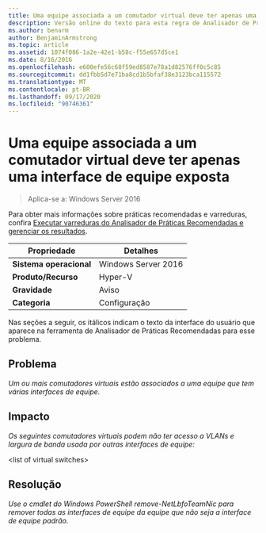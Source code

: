 ```yaml
---
title: Uma equipe associada a um comutador virtual deve ter apenas uma interface de equipe exposta
description: Versão online do texto para esta regra de Analisador de Práticas Recomendadas.
ms.author: benarm
author: BenjaminArmstrong
ms.topic: article
ms.assetid: 1074f086-1a2e-42e1-b58c-f55e657d5ce1
ms.date: 8/16/2016
ms.openlocfilehash: e600efe56c68f59ed8587e78a1d82576ff0c5c85
ms.sourcegitcommit: dd1fbb5d7e71ba8cd1b5bfaf38e3123bca115572
ms.translationtype: MT
ms.contentlocale: pt-BR
ms.lasthandoff: 09/17/2020
ms.locfileid: "90746361"
---
```

# <a name="a-team-bound-to-a-virtual-switch-should-only-have-one-exposed-team-interface"></a>Uma equipe associada a um comutador virtual deve ter apenas uma interface de equipe exposta

>Aplica-se a: Windows Server 2016

Para obter mais informações sobre práticas recomendadas e varreduras, confira [Executar varreduras do Analisador de Práticas Recomendadas e gerenciar os resultados](https://go.microsoft.com/fwlink/p/?LinkID=223177).

|Propriedade|Detalhes|
|-|-|
|**Sistema operacional**|Windows Server 2016|
|**Produto/Recurso**|Hyper-V|
|**Gravidade**|Aviso|
|**Categoria**|Configuração|

Nas seções a seguir, os itálicos indicam o texto da interface do usuário que aparece na ferramenta de Analisador de Práticas Recomendadas para esse problema.

## <a name="issue"></a>Problema
*Um ou mais comutadores virtuais estão associados a uma equipe que tem várias interfaces de equipe.*

## <a name="impact"></a>Impacto
*Os seguintes comutadores virtuais podem não ter acesso a VLANs e largura de banda usada por outras interfaces de equipe:*

\<list of virtual switches>

## <a name="resolution"></a>Resolução
*Use o cmdlet do Windows PowerShell remove-NetLbfoTeamNic para remover todas as interfaces de equipe da equipe que não seja a interface de equipe padrão.*



